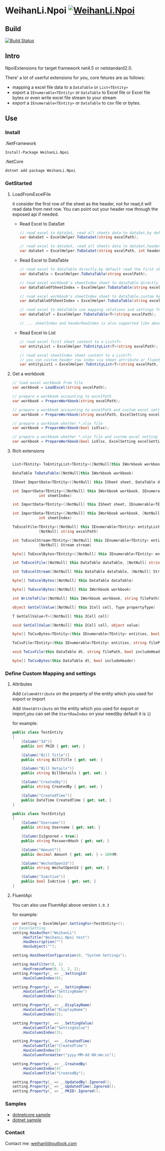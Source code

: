 # WeihanLi.Npoi [![WeihanLi.Npoi](https://img.shields.io/nuget/v/WeihanLi.Npoi.svg)](https://www.nuget.org/packages/WeihanLi.Npoi/)

## Build

[![Build Status](https://travis-ci.org/WeihanLi/WeihanLi.Npoi.svg?branch=master)](https://travis-ci.org/WeihanLi/WeihanLi.Npoi)

## Intro

NpoiExtensions for target framework net4.5 or netstandard2.0.

There' a lot of userful extensions for you, core fetures are as follows:

- mapping a excel file data to a `DataTable` or `List<TEntity>`
- export a `IEnumerable<TEntity>` or `DataTable` to Excel file or Excel file bytes or even write excel file stream to your stream
- export a `IEnumerable<TEntity>` or `DataTable` to csv file or bytes.

## Use

### Install

.NetFramework

``` bash
Install-Package WeihanLi.Npoi
```

.NetCore

``` bash
dotnet add package WeihanLi.Npoi
```

### GetStarted

1. LoadFromExcelFile

    it consider the first row of the sheet as the header, not for read,it will read data from next row.
    You can point out your header row through the exposed api if needed.

    - Read Excel to DataSet

        ``` csharp
        // read excel to dataSet, read all sheets data to dataSet,by default it will read from the headerRowIndex(0) + 1
        var dataSet = ExcelHelper.ToDataSet(string excelPath);

        // read excel to dataSet, read all sheets data to dataSet,headerRowIndex is not for read,read from headerRowIndex+1
        var dataSet = ExcelHelper.ToDataSet(string excelPath, int headerRowIndex);
        ```

    - Read Excel to DataTable

        ``` csharp
        // read excel to dataTable directly,by default read the first sheet content
        var dataTable = ExcelHelper.ToDataTable(string excelPath);

        // read excel workbook's sheetIndex sheet to dataTable directly
        var dataTableOfSheetIndex = ExcelHelper.ToDataTable(string excelPath, int sheetIndex);

        // read excel workbook's sheetIndex sheet to dataTable,custom headerRowIndex
        var dataTableOfSheetIndex = ExcelHelper.ToDataTable(string excelPath, int sheetIndex, int headerRowIndex);

        // read excel to dataTable use mapping relations and settings from typeof(T),by default read the first sheet content
        var dataTableT = ExcelHelper.ToDataTable<T>(string excelPath);

        // ... sheetIndex and headerRowIndex is also supported like above
        ```

    - Read Excel to List

        ``` csharp
        // read excel first sheet content to a List<T>
        var entityList = ExcelHelper.ToEntityList<T>(string excelPath);

        // read excel sheetIndex sheet content to a List<T>
        // you can custom header row index via sheet attribute or fluent api HasSheet
        var entityList1 = ExcelHelper.ToEntityList<T>(string excelPath, int sheetIndex);
        ```

1. Get a workbook

    ``` csharp
    // load excel workbook from file
    var workbook = LoadExcel(string excelPath);

    // prepare a workbook accounting to excelPath
    var workbook = PrepareWorkbook(string excelPath);

    // prepare a workbook accounting to excelPath and custom excel settings
    var workbook = PrepareWorkbook(string excelPath, ExcelSetting excelSetting);

    // prepare a workbook whether *.xlsx file
    var workbook = PrepareWorkbook(bool isXlsx);

    // prepare a workbook whether *.xlsx file and custom excel setting
    var workbook = PrepareWorkbook(bool isXlsx, ExcelSetting excelSetting);
    ```

1. Rich extensions

    ``` csharp

    List<TEntity> ToEntityList<TEntity>([NotNull]this IWorkbook workbook)

    DataTable ToDataTable([NotNull]this IWorkbook workbook)

    ISheet ImportData<TEntity>([NotNull] this ISheet sheet, DataTable dataTable)

    int ImportData<TEntity>([NotNull] this IWorkbook workbook, IEnumerable<TEntity> list,
                int sheetIndex)

    int ImportData<TEntity>([NotNull] this ISheet sheet, IEnumerable<TEntity> list)

    int ImportData<TEntity>([NotNull] this IWorkbook workbook, [NotNull] DataTable dataTable,
                int sheetIndex)

    ToExcelFile<TEntity>([NotNull] this IEnumerable<TEntity> entityList,
                [NotNull] string excelPath)

    int ToExcelStream<TEntity>([NotNull] this IEnumerable<TEntity> entityList,
                [NotNull] Stream stream)

    byte[] ToExcelBytes<TEntity>([NotNull] this IEnumerable<TEntity> entityList)

    int ToExcelFile([NotNull] this DataTable dataTable, [NotNull] string excelPath)

    int ToExcelStream([NotNull] this DataTable dataTable, [NotNull] Stream stream)

    byte[] ToExcelBytes([NotNull] this DataTable dataTable)

    byte[] ToExcelBytes([NotNull] this IWorkbook workbook)

    int WriteToFile([NotNull] this IWorkbook workbook, string filePath)

    object GetCellValue([NotNull] this ICell cell, Type propertyType)

    T GetCellValue<T>([NotNull] this ICell cell)

    void SetCellValue([NotNull] this ICell cell, object value)

    byte[] ToCsvBytes<TEntity>(this IEnumerable<TEntity> entities, bool includeHeader)

    ToCsvFile<TEntity>(this IEnumerable<TEntity> entities, string filePath, bool includeHeader)

    void ToCsvFile(this DataTable dt, string filePath, bool includeHeader)

    byte[] ToCsvBytes(this DataTable dt, bool includeHeader)

    ```

### Define Custom Mapping and settings

1. Attributes

    Add `ColumnAttribute` on the property of the entity which you used for export or import

    Add `SheetAttribute` on the entity which you used for export or import,you can set the `StartRowIndex` on your need(by default it is `1`)

    for example:

    ``` csharp
    public class TestEntity
    {
        [Column("Id")]
        public int PKID { get; set; }

        [Column("Bill Title")]
        public string BillTitle { get; set; }

        [Column("Bill Details")]
        public string BillDetails { get; set; }

        [Column("CreatedBy")]
        public string CreatedBy { get; set; }

        [Column("CreatedTime")]
        public DateTime CreatedTime { get; set; }
    }

    public class TestEntity1
    {
        [Column("Username")]
        public string Username { get; set; }

        [Column(IsIgnored = true)]
        public string PasswordHash { get; set; }

        [Column("Amount")]
        public decimal Amount { get; set; } = 1000M;

        [Column("WechatOpenId")]
        public string WechatOpenId { get; set; }

        [Column("IsActive")]
        public bool IsActive { get; set; }
    }
    ```

1. FluentApi

    You can also use FluentApi above version `1.0.3`

    for example:

    ``` csharp
    var setting = ExcelHelper.SettingFor<TestEntity>();
    // ExcelSetting
    setting.HasAuthor("WeihanLi")
        .HasTitle("WeihanLi.Npoi test")
        .HasDescription("")
        .HasSubject("");

    setting.HasSheetConfiguration(0, "System Settings");

    setting.HasFilter(0, 1)
        .HasFreezePane(0, 1, 2, 1);
    setting.Property(_ => _.SettingId)
        .HasColumnIndex(0);

    setting.Property(_ => _.SettingName)
        .HasColumnTitle("SettingName")
        .HasColumnIndex(1);

    setting.Property(_ => _.DisplayName)
        .HasColumnTitle("DisplayName")
        .HasColumnIndex(2);

    setting.Property(_ => _.SettingValue)
        .HasColumnTitle("SettingValue")
        .HasColumnIndex(3);

    setting.Property(_ => _.CreatedTime)
        .HasColumnTitle("CreatedTime")
        .HasColumnIndex(5)
        .HasColumnFormatter("yyyy-MM-dd HH:mm:ss");

    setting.Property(_ => _.CreatedBy)
        .HasColumnIndex(4)
        .HasColumnTitle("CreatedBy");

    setting.Property(_ => _.UpdatedBy).Ignored();
    setting.Property(_ => _.UpdatedTime).Ignored();
    setting.Property(_ => _.PKID).Ignored();
    ```

### Samples

- [dotnetcore sample](https://github.com/WeihanLi/WeihanLi.Npoi/blob/dev/samples/DotNetCoreSample/Program.cs)
- [dotnet sample](https://github.com/WeihanLi/WeihanLi.Npoi/blob/dev/samples/DotNetSample/Program.cs)

### Contact

Contact me: weihanli@outlook.com